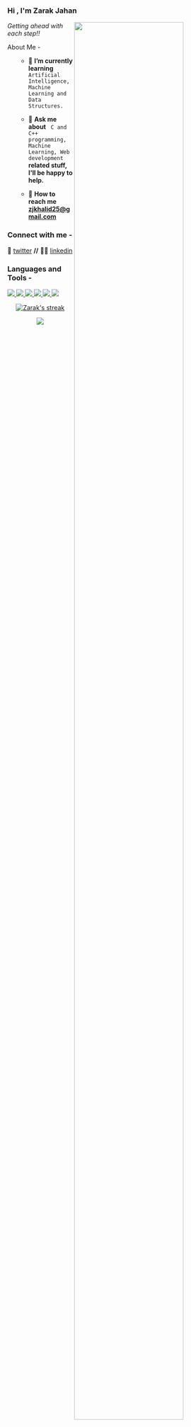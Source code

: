 ### Hi , I'm Zarak Jahan
<a href="https://giphy.com/gifs/coding-hack-hacking-1iNIkQBAwEkUuTpikf"></a>
<img src="https://giphy.com/gifs/90s-80s-illustration-l0HlNaQ6gWfllcjDO" height=90% width=70% align="right">

*Getting ahead with each step!!*

About Me -
<ul>
    
- 🎯 <b> I’m currently learning </b> <code> Artificial Intelligence, Machine Learning and Data Structures.</code>       

- 💬 <b>Ask me about</b> <code> C and C++ programming, Machine Learning, Web development </code><b> related stuff, I'll be happy to help.</b>  
    
- 📧 <b>How to reach me zjkhalid25@gmail.com</b>   
    
</ul>

<h3 align="left">Connect with me - </h3>

🐤 [twitter][twitter] **//** 
👩‍🏫 [linkedin][linkedin]

[twitter]: https://twitter.com/oyezeejay
[linkedin]: https://www.linkedin.com/in/zarak-jahan-5777641a7/

<!--![](https://visitor-badge.laobi.icu/badge?page_id=oyezeejay.oyezeejay)-->

<h3 align="left">Languages and Tools - </h3>

<p align="left"> 
    <a href="https://www.open-std.org/jtc1/sc22/wg14/" target="_blank"> <img src="https://img.icons8.com/color/48/undefined/c-programming.png"/> </a>
    <a href="https://www.cplusplus.com" target="_blank"> <img src="https://img.icons8.com/color/48/000000/c-plus-plus-logo.png"/> </a>
    <a href="https://www.python.org" target="_blank"> <img src="https://img.icons8.com/color/48/000000/python.png"/> </a> 
    <a href="https://developer.mozilla.org/en-US/docs/Web/JavaScript" target="_blank"> <img src="https://img.icons8.com/color/48/000000/javascript.png"/>
    <a href="https://reactjs.org/" target="_blank"> <img src="https://img.icons8.com/ios-glyphs/30/000000/react.png"/> </a> 
    <a href="https://www.mysql.com/" target="_blank"><img src="https://img.icons8.com/external-flat-juicy-fish/60/000000/external-sql-coding-and-development-flat-flat-juicy-fish.png"/></a>
   
     
  
   
   
</p>

<p align="center">
    <a href="https://github.com/oyezeejay/github-readme-streak-stats">
        <img title="🔥" alt="Zarak's streak" src="https://github-readme-streak-stats.herokuapp.com/?user=oyezeejay&theme=algolia"/>
    </a>
</p>

<p align="center">
<img src = "https://github-readme-stats.vercel.app/api?username=oyezeejay&&show_icons=true&title_color=ffffff&icon_color=bb2acf&text_color=daf7dc&bg_color=151515">
</p>
<!--
<p align="center">
    <a href="https://github-readme-stats.vercel.app/api/top-langs/?username=oyezeejay&theme=tokyonight">
        <img title="most used languages" alt="alt" src="https://github-readme-stats.vercel.app/api/top-langs/?username=oyezeejay&theme=tokyonight"/>
    </a>
</p>
-->
